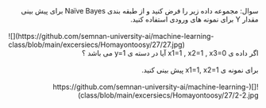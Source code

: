 <div dir="rtl">
سوال: مجموعه داده زیر را فرض کنید و از طبقه بندی Naïve Bayes برای پیش بینی مقدار Y برای نمونه های ورودی استفاده کنید.
</div>  
<br/>
![](https://github.com/semnan-university-ai/machine-learning-class/blob/main/excersiecs/Homayontoosy/27/27.jpg)  
<div dir="rtl">
اگر داده ی x1=1 , x2=1 , x3=0 آیا در دسته ی y=1 می باشد ؟
</div>
<br/>
<div dir="rtl">
برای نمونه ی x1=1, x2=1 پیش بینی کنید.
<div/>  
<br/>
![](https://github.com/semnan-university-ai/machine-learning-class/blob/main/excersiecs/Homayontoosy/27/2-2.jpg)  
